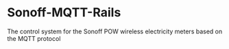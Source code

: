 # Sonoff-MQTT-Rails
The control system for the Sonoff POW wireless electricity meters based on the MQTT protocol
